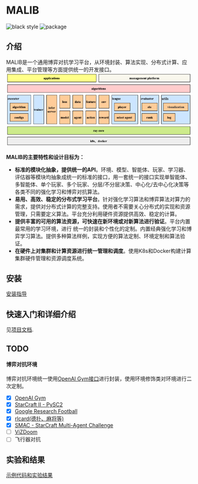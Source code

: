 # MALIB

![black style](https://github.com/CASIA-CRISE-GML/malib/actions/workflows/.github/workflows/autoblack.yml/badge.svg)
![package](https://github.com/CASIA-CRISE-GML/malib/actions/workflows/.github/workflows/python-package.yml/badge.svg)


## 介绍

MALIB是一个通用博弈对抗学习平台，从环境封装、算法实现、分布式计算、应用集成、平台管理等方面提供统一的开发接口。
<img width="700" height="auto" src="./docs/images/platform.png">

**MALIB的主要特性和设计目标为：**

-   **标准的模块化抽象，提供统一的API**。环境、模型、智能体、玩家、学习器、评估器等模块均抽象成统一的标准的接口，用一套统一的接口实现单智能体、多智能体、单个玩家、多个玩家、分层/不分层决策、中心化/去中心化决策等各类不同的强化学习和博弈对抗算法。
-   **易用、高效、稳定的分布式学习平台**。针对强化学习算法和博弈算法对算力的需求，提供对分布式计算的完整支持。使用者不需要关心分布式的实现和资源管理，只需要定义算法。平台充分利用硬件资源提供高效、稳定的计算。
-   **提供丰富的可用的算法资源，可快速在新环境或对新算法进行验证**。平台内置最常用的学习环境，进行 统一的封装和个性化的定制。内置经典强化学习和博弈学习算法。提供多种算法样例，实现方便的算法定制、环境定制和算法验证。
-   **在硬件上对集群和计算资源进行统一管理和调度**。使用K8s和Docker构建计算集群硬件管理和资源调度系统。



## 安装

[安装指导](./Installation.md)

## 快速入门和详细介绍

见[项目文档](https://github.com/CASIA-CRISE-GML/MALib-Tutorial).

## TODO
 #### 博弈对抗环境

 博弈对抗环境统一使用[OpenAI Gym接口](https://gym.openai.com/docs/)进行封装，使用环境修饰类对环境进行二次定制。

- [x] [OpenAI Gym](https://github.com/openai/gym)
- [x] [StarCraft II - PySC2](https://github.com/deepmind/pysc2)
- [x] [Google Research Football](https://github.com/google-research/football)
- [x] [rlcard(德扑、麻将等)](https://github.com/datamllab/rlcard)
- [x] [SMAC - StarCraft Multi-Agent Challenge](https://github.com/oxwhirl/smac)
- [ ] [ViZDoom](https://github.com/mwydmuch/ViZDoom)
- [ ] 飞行器对抗

## 实验和结果

[示例代码和实验结果](example/README.md)



